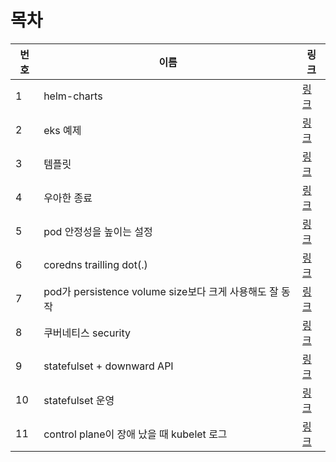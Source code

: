 # 목차

| 번호 | 이름 | 링크 |
| ---- | ---- | ---- |
| 1 | helm-charts | [링크](./helm) |
| 2 | eks 예제 | [링크](./eks) |
| 3 | 템플릿 | [링크](./template) |
| 4 | 우아한 종료 | [링크](./prestop/) |
| 5 | pod 안정성을 높이는 설정 | [링크](./pod-stability-manifests/)|
| 6 | coredns trailling dot(.) | [링크](./stress-coredns/)|
| 7 | pod가 persistence volume size보다 크게 사용해도 잘 동작 | [링크](./storage/over_size/)|
| 8 | 쿠버네티스 security | [링크](./security/)|
| 9 | statefulset + downward API | [링크](./statefulset_podname/)|
| 10 | statefulset 운영 | [링크](./operate_statefulset/)|
| 11 | control plane이 장애 났을 때 kubelet 로그 | [링크](./api-server-failure/)|
